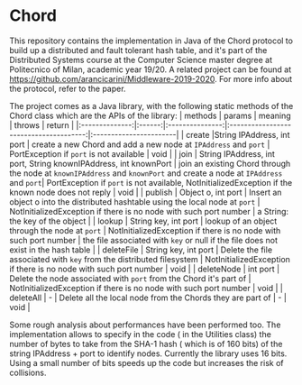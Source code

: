 # Chord
This repository contains the implementation in Java of the Chord protocol to build up a distributed and fault tolerant hash table, and it's part of the Distributed Systems course at the Computer Science master degree at Politecnico of Milan, academic year 19/20. A related project can be found at https://github.com/arancicarini/Middleware-2019-2020. For more info about the protocol, refer to the paper.

The project comes as a Java library, with the following static methods of the Chord class which are the APIs of the library:
| methods | params | meaning | throws | return |
|:--------------:|:------:|:---------------:|:--------------------------------------:|:-----------------------|
| create |String IPAddress, int port | create a new Chord and add a new node at `IPAddress` and `port` | PortException if `port` is not available | void |
| join   | String IPAddress, int port, String knownIPAddress, int knownPort | join an existing Chord through the node at `knownIPAddress` and `knownPort` and create a node at `IPAddress` and `port`| PortException if `port` is not available,  NotInitializedException if the known node does not reply | void |
| publish | Object o, int port |   Insert an object o into the distributed hashtable using the local node at `port` | NotInitializedException  if there is no node with such port number | a String: the key of the object |
| lookup | String key, int port | lookup of an object through the node at `port` | NotInitializedException if there is no node with such port number | the file associated with `key` or null if the file does not exist in the hash table | 
| deleteFile | String key, int port | Delete the file associated with `key` from the distributed filesystem | NotInitializedException if there is no node with such port number | void |
| deleteNode | int port | Delete the node associated with `port` from the Chord it's part of | NotInitializedException if there is no node with such port number | void |
| deleteAll | - | Delete all the local node from the Chords they are part of | - | void |

Some rough analysis about performances have been performed too.
The implementation allows to specify in the code ( in the Utilities class) the number of bytes to take from the SHA-1 hash ( which is of 160 bits) of the string IPAddress + port to identify nodes. Currently the library uses 16 bits. Using a small number of bits speeds up the code but increases the risk of collisions.
